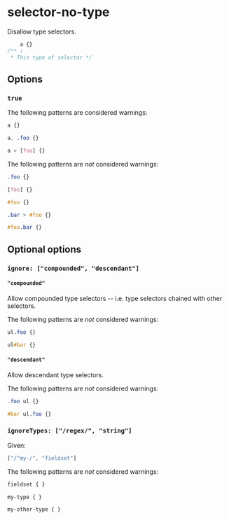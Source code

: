 # selector-no-type

Disallow type selectors.

```css
    a {}
/** ↑
 * This type of selector */
```

## Options

### `true`

The following patterns are considered warnings:

```css
a {}
```

```css
a, .foo {}
```

```css
a > [foo] {}
```

The following patterns are *not* considered warnings:

```css
.foo {}
```

```css
[foo] {}
```

```css
#foo {}
```

```css
.bar > #foo {}
```

```css
#foo.bar {}
```

## Optional options

### `ignore: ["compounded", "descendant"]`

#### `"compounded"`

Allow compounded type selectors -- i.e. type selectors chained with other selectors.

The following patterns are *not* considered warnings:

```css
ul.foo {}
```

```css
ul#bar {}
```

#### `"descendant"`

Allow descendant type selectors.

The following patterns are *not* considered warnings:

```css
.foo ul {}
```

```css
#bar ul.foo {}
```

### `ignoreTypes: ["/regex/", "string"]`

Given:

```js
["/^my-/", "fieldset"]
```

The following patterns are *not* considered warnings:

```css
fieldset { }
```

```css
my-type { }
```

```css
my-other-type { }
```
